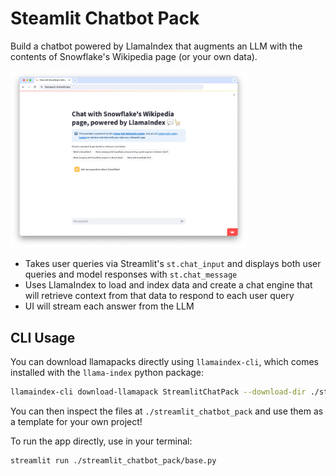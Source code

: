 # Steamlit Chatbot Pack

Build a chatbot powered by LlamaIndex that augments an LLM with the contents of Snowflake's Wikipedia page (or your own data).

<img src="app.png" width="75%">

- Takes user queries via Streamlit's `st.chat_input` and displays both user queries and model responses with `st.chat_message`
- Uses LlamaIndex to load and index data and create a chat engine that will retrieve context from that data to respond to each user query
- UI will stream each answer from the LLM

## CLI Usage

You can download llamapacks directly using `llamaindex-cli`, which comes installed with the `llama-index` python package:

```bash
llamaindex-cli download-llamapack StreamlitChatPack --download-dir ./streamlit_chatbot_pack
```

You can then inspect the files at `./streamlit_chatbot_pack` and use them as a template for your own project!

To run the app directly, use in your terminal:

```bash
streamlit run ./streamlit_chatbot_pack/base.py
```
